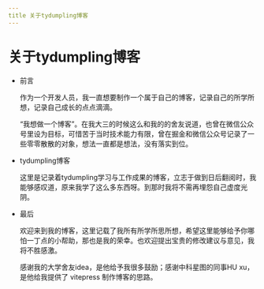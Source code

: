 ```yaml
---
title 关于tydumpling博客
---
```

# 关于tydumpling博客

- 前言

  作为一个开发人员，我一直想要制作一个属于自己的博客，记录自己的所学所想，记录自己成长的点点滴滴。

  “我想做一个博客”。在我大三的时候这么和我的的舍友说道，也曾在微信公众号里设为目标，可惜苦于当时技术能力有限，曾在掘金和微信公众号记录了一些零零散散的对象，想法一直都是想法，没有落实到位。

- tydumpling博客

  这里是记录着tydumpling学习与工作成果的博客，立志于做到日后翻阅时，我能够感叹道，原来我学了这么多东西呀。到那时我将不需再埋怨自己虚度光阴。

- 最后

  欢迎来到我的博客，这里记载了我所有所学所思所想，希望这里能够给予你哪怕一丁点的小帮助，那也是我的荣幸。也欢迎提出宝贵的修改建议与意见，我将不胜感激。

  感谢我的大学舍友idea，是他给予我很多鼓励；感谢中科星图的同事HU xu，是他给我提供了 vitepress 制作博客的思路。